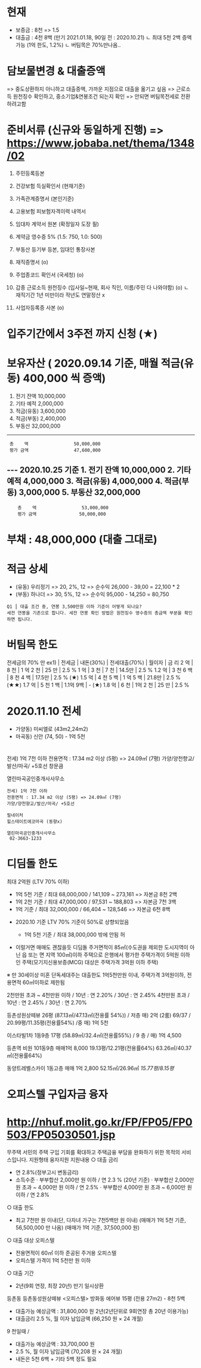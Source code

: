 
# 현재
 - 보증금 : 8천 => 1.5
 - 대출금 : 4천 8백 (만기 2021.01.18, 90일 전 : 2020.10.21)
   ㄴ 최대 5천 2백 증액 가능 (1억 한도, 1.2%)
   ㄴ 버팀목은 70%만나옴..

# 담보물변경 & 대출증액
 => 중도상환하지 아니하고 대출증액, 가까운 지점으로 대출을 옮기고 싶음
 => 근로소득 원천징수 확인하고, 중소기업&연봉조건 되는지 확인 => 안되면 버팀목전세로 전환하려고함

# 준비서류 (신규와 동일하게 진행) => https://www.jobaba.net/thema/1348/02
 1. 주민등록등본
 2. 건강보험 득실확인서 (현재기준)
 3. 가족관계증명서 (본인기준)
 4. 고용보험 피보험자격이력 내역서


 5. 임대차 계약서 원본 (확정일자 도장 필)
 6. 계약금 영수증 5% (1.5: 750, 1.0: 500)
 7. 부동산 등기부 등본, 임대인 통장사본

 8. 재직증명서 (o)
 9. 주업종코드 확인서 (국세청) (o)
 10. 갑종 근로소득 원천징수 (입사일~현재, 회사 직인, 이름/주민 다 나와야함) (o)
  ㄴ 재직기간 1년 미만이라 작년도 연말정산 x
 11. 사업자등록증 사본 (o)


# 입주기간에서 3주전 까지 신청 (★)

# 보유자산    ( 2020.09.14 기준, 매월 적금(유동) 400,000 씩 증액)
  1. 전기 잔액                10,000,000
  2. 기타 예적                 2,000,000
  3. 적금(유동)                3,600,000
  4. 적금(부동)                2,400,000
  5. 부동산                   32,000,000
------------------------------------------
     총    액                 50,000,000
     평가 금액                 47,600,000


--- 2020.10.25 기준
     1. 전기 잔액                10,000,000
     2. 기타 예적                 4,000,000
     3. 적금(유동)                4,000,000
     4. 적금(부동)                3,000,000
       5. 부동산                   32,000,000
   ------------------------------------------
        총    액                 53,000,000
        평가 금액                50,000,000



# 부채 : 48,000,000 (대출 그대로)

# 적금 상세
 - (유동) 우리정기 => 20, 2%, 12 => 순수익 26,000 - 39,00 = 22,100 * 2
 - (부동) 하나더 => 30, 5%, 12 => 순수익 95,000 - 14,250 = 80,750


```
Q1 ⎮ 대출 조건 중, 연봉 3,500만원 이하 기준이 어떻게 되나요?
세전 연봉을 기존으로 합니다. 세전 연봉 확인 방법은 원천징수 영수증의 총금액 부분을 확인하면 됩니다.
```

# 버팀목 한도
전세금의 70% 만
ex1)
  | 전세금 | 내돈(30%) | 전세대출(70%) | 월이자  | 금 리
     2 억  |   8 천    |   1 억 2 천  |  25 만  | 2.5 %
     1 억  |   3 천    |   7 천       |  14.5만 | 2.5 %
   1.2 억  | 3 천 6 백 |   8 천 4 백  |  17.5만 | 2.5 %   (★)
   1.5 억  | 4 천 5 백 |   1 억 5 백  |  21.8만  | 2.5 %  (★★)
   1.7 억  | 5 천 1 백 |   1.1억 9백  |  -                (★)
   1.8 억  |   6 천    |   1억 2 천   |  25 만 | 2.5 %

# 2020.11.10 전세
 - 가양동) 미씨엘로 (43m2,24m2)
 - 마곡동) 신안 (74, 50) - 1억 5천

#
전세) 1억 7천 이하
전용면적 : 17.34 m2 이상 (5평) => 24.09㎡ (7평)
가양/양천향교/발산/마곡/ +5호선
창문큼



열린마곡공인중개사사무소
```
전세) 1억 7천 이하
전용면적 : 17.34 m2 이상 (5평) => 24.09㎡ (7평)
가양/양천향교/발산/마곡/ +5호선

필네이처
힐스테이트에코마곡 (동향x)

열린마곡공인중개사사무소
 02-3663-1233
```



# 디딤돌 한도
최대 2억원 (LTV 70% 이하)
 - 1억 5천 기준 / 최대 68,000,000 / 141,109 ~ 273,161 => 자본금 8천 2백
 - 1억 2천 기준 / 최대 47,000,000 / 97,531 ~ 188,803 => 자본금 7천 3백
 - 1억 기준 / 최대 32,000,000 / 66,404 ~ 128,546 => 자본금 6천 8백
+ 2020.10 기준 LTV 70% 기준이 50%로 상향되었음
  - 1억 5천 기준 / 최대 38,000,000 밖에 안됨 허


+ 이럴거면 매매도 괜찮을듯
디딤돌
주거면적이 85㎡(수도권을 제외한 도시지역이 아닌 읍 또는 면 지역 100㎡)이하 주택으로 은행에서 평가한 주택가격이 5억원 이하인 주택(모기지신용보증(MCG) 대상은 주택가격 3억원 이하 주택)

※ 만 30세이상 미혼 단독세대주는 대출한도 1억5천만원 이내, 주택가격 3억원이하, 전용면적 60㎡이하로 제한됨

2천만원 초과 ~ 4천만원 이하 / 10년 : 연 2.20% / 30년 : 연 2.45%
4천만원 초과 / 10년 : 연 2.45% / 30년 : 연 2.70%

등촌성원상떼뷰 26평 (87.13㎡/47.13㎡(전용률 54%)) / 저층 매) 2억 (2룸)
	69/37 / 20.99평/11.35평(전용률54%) /중 매) 1억 5천

이스타빌1차 1동9층 17평 (58.89㎡/32.4㎡(전용률55%)  /  9 층 / 매) 1억 4,500

등촌역 비원 101동9층
매매1억 8,000
19.13평/12.21평(전용률64%) 63.26㎡/40.37㎡(전용률64%)

동양트레벨스카이 1동고층
매매 1억 2,800
52.15㎡/26.96㎡ *15.77평/8.15평*


# 오피스텔 구입자금 융자   
# http://nhuf.molit.go.kr/FP/FP05/FP0503/FP05030501.jsp
무주택 서민의 주택 구입 기회를 확대하고 주택금융 부담을 완화하기 위한 목적의 서비스입니다.
지원형태	융자지원
지원내용	○ 대출 금리
 - 연 2.8%(정부고시 변동금리)
 - 소득수준
  · 부부합산 2,000만 원 이하 / 연 2.3 % (20년 기준)
    · 부부합산 2,000만 원 초과 ~ 4,000만 원 이하 / 연 2.5%
  · 부부합산 4,000만 원 초과 ~ 6,000만 원 이하 / 연 2.8%

○ 대출 한도
 - 최고 7천만 원 이내(단, 다자녀 가구는 7천5백만 원 이내)
 (매매가 1억 5천 기준, 56,500,000 만 나옴)
 (매매가 1억 기준, 37,500,000 원)


○ 대출 대상 오피스텔
 - 전용면적이 60㎡ 이하 준공된 주거용 오피스텔
 - 오피스텔 가격이 1억 5천만 원 이하

○ 대출 기간
 - 2년(9회 연장, 최장 20년) 만기 일시상환



등촌동 등촌동성원상떼뷰 <오피스텔>
방화동 에어뷰 15평 (전용 27m2) - 8천 5백
  - 대출가능 예상금액 : 31,800,000 원 2년(2년단위로 9회연장 총 20년 이용가능)
  - 대출금리 2.5 %, 월 이자 납입금액 (66,250 원 × 24 개월)

9 천일때 /
  - 대출가능 예상금액 : 33,700,000 원
  - 2.5 %, 월 이자 납입금액 (70,208 원 × 24 개월)
  - 내돈은 5천 6백 + 기타 5백 정도 필요
